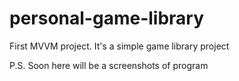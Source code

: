 # personal-game-library
First MVVM project. It's a simple game library project

P.S. Soon here will be a screenshots of program
